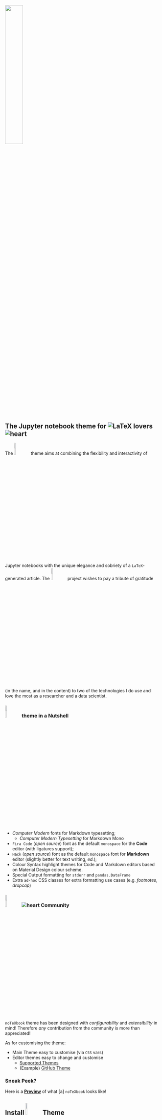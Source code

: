 # <img src="https://github.com/leriomaggio/notexbook-jupyter-theme/raw/master/docs/logo/notexbook.png" width="34%" />

## The Jupyter notebook theme for ![LaTeX](https://render.githubusercontent.com/render/math?math=\LaTeX) lovers ![heart](https://render.githubusercontent.com/render/math?math=\heartsuit)

The <img src="https://github.com/leriomaggio/notexbook-jupyter-theme/raw/master/docs/logo/notexbook.png" width="10%" /> theme aims at combining the flexibility and interactivity of Jupyter notebooks with the unique elegance and sobriety of a `LaTeX`-generated article.  The <img src="https://github.com/leriomaggio/notexbook-jupyter-theme/raw/master/docs/logo/notexbook.png" width="10%" /> project wishes to pay a tribute of gratitude (in the name, and in the content) to two of the technologies I do use and love the most as a researcher and a data scientist.

### <img src="https://github.com/leriomaggio/notexbook-jupyter-theme/raw/master/docs/logo/notexbook.png" width="10%" /> theme in a Nutshell

- *Computer Modern* fonts for Markdown typesetting;
	- *Computer Modern Typesetting* for Markdown Mono	
- `Fira Code` (_open source_) font as the default `monospace` for the **Code** editor (with ligatures support);
- `Hack` (_open source_) font as the default `monospace` font for **Markdown** editor (slightly better for text writing, _ed._);
- Colour Syntax highlight themes for Code and Markdown editors based on Material Design colour scheme.
- Special Output formatting for `stderr` and `pandas.DataFrame`
- Extra `ad-hoc` CSS classes for extra formatting use cases (e.g. _footnotes_, _dropcap_)

### <img src="https://github.com/leriomaggio/notexbook-jupyter-theme/raw/master/docs/logo/notexbook.png" width="10%" /> ![heart](https://render.githubusercontent.com/render/math?math=\heartsuit) Community

`noTeXbook` theme has been designed with *configurability* and *extensibility* in mind!
Therefore *any* contribution from the community is more than appreciated!

As for customising the theme:

- Main Theme easy to customise (via `CSS` vars)
- Editor themes easy to change and customise
    * [Supported Themes](https://github.com/leriomaggio/notexbook-jupyter-theme/tree/custom-css/custom/themes)
    * (Example) [GitHub Theme](https://github.com/leriomaggio/notexbook-jupyter-theme/blob/custom-css/custom/themes/code_github_theme.css)

### Sneak Peek?

Here is a [**Preview**](https://leriomaggio.github.io/notexbook-jupyter-theme/) of what [a]   `noTeXbook` looks like!

## Install <img src="https://github.com/leriomaggio/notexbook-jupyter-theme/raw/master/docs/logo/notexbook.png" width="10%" /> Theme

The <img src="https://github.com/leriomaggio/notexbook-jupyter-theme/raw/master/docs/logo/notexbook.png" width="10%" /> theme is available in three different flavours: 

1. `pip`-_installable_ package to embed the theme into notebooks via custom **IPython magic** (`%texify`) ([here ![arrow](https://render.githubusercontent.com/render/math?math=\Downarrow)](#magic));

2. **Full-fledged** _custom_ Jupyter notebook theme (HTML/CSS): ([here ![arrow](https://render.githubusercontent.com/render/math?math=\Downarrow)](#custom))

3. (**Experimental**) theme integration for Google Colaboratory Notebooks (via the 
    [Stylus](https://en.wikipedia.org/wiki/Stylus_(browser_extension)) browser extension) ([here ![arrow](https://render.githubusercontent.com/render/math?math=\Downarrow)](#colab)).

⚠️ Jupyter **Lab** is <ins>supported</ins>, but *still in progress* ! ⚠️

<a name="magic"></a>

### `notexbook-theme`  and `%texify` 🔮

The `notexbook-theme` package (on [PyPi](https://pypi.org/project/notexbook-theme/)) provides the `noTeXbook` theme as an easy-to-integrate IPython magic (i.e. `%texify`), activated via Jupyter notebook (Python) extension, `notexbook`. So, to use the `noTeXbook` theme in a notebook it will be just a matter of (1) loading the extension; (2) calling the `%texify` IPython magic.

The  `%texify` custom IPython magic injects the `noTeXbook` style directly into notebooks, which results the following three unique feature: 

1.  **easy-to-use**: the theme is enabled only _on demand_ in each selected notebook, without having to change the default style;

2.  **portable**: the theme is injected directly into the notebook as the output of a single cell. Therefore, when *shared*, the notebook will continue to keep the `noTeXbook` style, without having to download nor install anything: just *trust* the notebook! Similarly, *disabling the theme* becomes as easy as *deleting a cell*.
3.  **customisable** (via `magic` line arguments). All supported customisations are listed in the next [section ![arrow](https://render.githubusercontent.com/render/math?math=\Downarrow)](#magicargs) 

To install the `notexbook-theme` from PyPi:

```shell script
pip install notexbook-theme
```

Once installed, just `load` the `notexbook` extension into a notebook cell:

```python
%load_ext notexbook
```

and activate the custom IPython magic:

```python
%texify  # default theme settings will be used
```

<a name="magicargs"></a>

#### Customising theme settings

Current version of the theme allows to customise the following settings:

- `--code-font` (`-cdf`): the font family used in Code editor (default: `Fira Code`)
- `--md-font` (`-mdf`): the font family used in Markdown editor (default `Hack`)
- `--code-fontsize` (`-cdfs`): the font size used in Code and Markdown editor (default `16px`)
- `--md-fontsize` (`-mdfs`): the font size of *rendered* Markdown monospace (default `16px`)
- `--fontsize` (`-nbfs`):  (`LaTeX` legacy) font size of *rendered* Markdown text (default: `19px`)
- `--linespread` (`-lh`): (`LaTeX` legacy) line height of *rendered* Markdown text (default `1.4`)
- `--code-theme` (`-cdth`):  colour theme for Code editor (default: `Material Design`)
	- Other available theme choices: `github`, `crisp` 	
- `--md-theme` (`-mdth`): colour theme for Markdown editor (default `Material Design`)
	- Other available theme choices: `typora`

**Example**: 

Let's say you do like `noTeXbook` theme, and you want to use it in your notebooks. However, you would prefer using the favourite monospace font you are normally using in your code editor (e.g. `Monaco`). In addition, you also want to slightly reduce the notebook default `font-size` (`18px`) as well as the `line height` (`1.3`):

```shell
%texify --code-font Monaco --linespread 1.3 -nbfs 18
```

To see the **full** list of configuration options :

```shell
%texify?
```



<a name="custom"></a>

### Setup `noTeXbook` as the default Jupyter Notebook theme

To install and enable `noTeXbook` as the **default** Jupyter Notebook theme, it is just necessart to copy the `custom` folder  contained in this repository **as-is** in the `JUPYTER_CONFIG_DIR` folder (see [here](https://jupyter.readthedocs.io/en/latest/use/jupyter-directories.html#configuration-files)) - default `$HOME/.jupyter`:

```shell
cp -R custom $HOME/.jupyter
```

This will automatically enable the `noTeXbook` theme as the **default** theme for all Jupyter notebook. 

See [here](https://stackoverflow.com/questions/32156248/how-do-i-set-custom-css-for-my-ipython-ihaskell-jupyter-notebook/34742362#34742362) for more information on Customising Notebook style.

#### Customising the CSS theme

To personalise the default settings of the `noTeXbook` theme it is just necessary to tweak a few CSS variables. These variables have a common prefix that identifies their purpose, and what they are used for:

- `--txbk-ui-`: VARS related to the look&feel of the notebook, not related to content;
- `--txbk-content-`: VARS controlling the rendered Markdown and cells' output;
- `--txbk-code-`: VARS controlling cells editors (code and markdown)

##### Customising Editor Colour themes

In order to change the **colour theme** used by code and markdown editors, it is necessary to edit the `editors.css` file and substitute the corresponding file to import on the very top (`lines 28;31`). 

It is also very simple to create your own theme: in each theme CSS file there is just the reference  _colour palette_, and how this palette maps to specific CSS VARS (e.g. `keywords`, `numbers`, etc.).

**No CSS class nor rule is defined into a Theme file**. Each rule is defined into the main `editors.css` file, and overloaded by specific themes VARS definitions.



<a name="colab"></a>

### `noTexBook` theme for Google Colaboratory 

An experimental porting of `noTeXbook` to **Google Colaboratory** Notebooks is available as a [Stylus](https://en.wikipedia.org/wiki/Stylus_(browser_extension)) importable style. 

#### Why Stylus?

The HTML of a Colaboratory notebook is nothing similar to the standard Jupyter notebook/lab HTML structure (so the `custom-css` cannot work). In addition, every single Colaboratory notebook cell generates a new `HTML iframe`, so making the `texify` IPython magic pretty much useless too.

Therefore, the *only* solution I could resort to was using **Stylus**.
Unfortunately it is not as customisable and portable as the IPython magic is, but hey?! Better than nothing :)

#### Install TeXbook Colaboratory Theme 

Enabling `noTeXbook` for Google Colaboratory notebooks is very easy, and requires the following three steps:

1. Install Stylus Browser Extension (**only available for Mozilla Firefox** and **Google Chrome**)
    - [Mozilla Firefox Stylus](https://addons.mozilla.org/en-GB/firefox/addon/styl-us/)
    - [Google Chrome Stylus](https://chrome.google.com/webstore/detail/stylus/clngdbkpkpeebahjckkjfobafhncgmne?hl=en)

2. Import `google_colab_stylus_theme.json` into stylus

    2.1 Alternatively, it is also possible to Copy&Paste the CSS as it is in the Stylus CSS Editor

    * [Google Chrome Stylus](./notexbook-colab/google_colab_stylus_chrome.css)
    * [Mozilla Stylus](./notexbook-colab/google_colab_stylus_mozilla.css)

3. **Enjoy!** 🎉

#### Customising the Colaboratory 

As the general `noTeXbook` theme, customising the Colaboratory version is as easy as tweaking a bunch of CSS variables:

* `--txbk-content-font-size` : Set the font size of the main notebook content;
* `--txbk-content-line-height` : Set Line height of the main notebook content;
* `--txbk-code-font-family` : Set the font family for code editor;
* `--txbk-md-font-family`: Set the font family for markdown editor;
* `--txbk-code-font-size`: Set the font size for the code editor;
* `--txbk-content-mono-font-size`: Set the font-size of rendered mono Markdown.




### Project Links

- [PyPi package](https://pypi.org/project/notexbook-theme/)
- [Official GitHub Repo](https://github.com/leriomaggio/notexbook-jupyter-theme/)
- [Documentation and GitHub Page](https://leriomaggio.github.io/notexbook-jupyter-theme/)
- [Project Board and Issue Tracker](https://github.com/leriomaggio/notexbook-jupyter-theme/projects/1)



### <img src="https://github.com/leriomaggio/notexbook-jupyter-theme/raw/master/docs/logo/notexbook.png" width="15%" /> shall by *thy* name

When I had to think of a name for this project, I aimed almost immediately at finding a single word that could convey the idea of integration of the`LaTeX`-__inspired_  theme for notebooks I had in mind. And so, <img src="https://github.com/leriomaggio/notexbook-jupyter-theme/raw/master/docs/logo/notexbook.png" width="10%" />, a unique [portmanteau](https://www.merriam-webster.com/dictionary/portmanteau)[(1)]( "Pronunciation") that blends together the words **noTe**<del>X</del>**book** (_no further explanation needed, ed._), and <del>no</del>**TeXbook**, the name of [Donald E. Knuth](https://en.wikipedia.org/wiki/Donald_Knuth)'s [book](http://www.ctex.org/documents/shredder/src/texbook.pdf) on `TeX`.

That was the omen... 🤩.

> One!... Two!... Five! [(2)]("Monty Python and the Holy Grail")

---
`[(1)]` : `port·​man·​teau | \ pȯrt-ˈman-(ˌ)tō` <br />
`[(2)]`: [The Holy Hand Grenade](https://www.youtube.com/watch?v=xOrgLj9lOwk) - Monty Python and the Holy Grail



#### Credits

* The [`spinzero`](https://github.com/neilpanchal/spinzero-jupyter-theme) jupyter theme has been inspirational in the design of the early version of this theme;
* The idea of overlay of selected cells has been inspired from [this](https://gist.github.com/formigone/dbabdd4ae38ded54b6f028713ac78c8a) custom theme.
* Inspiration on the choice of Monospace fonts for code and markdown has come from this [article](https://fontsarena.com/blog/best-programming-fonts/) 
* Original versions of colour themes for code and markdown editors:
	- [Material Design Light](https://github.com/JonaDuran/Material-Light-Theme/)
	- [GitHub Light](https://github.com/primer/github-syntax-light)
	- [Crisp Rainglow Collection](https://github.com/rainglow/vscode/)



#### References

(Some links I found useful along the way):

- [Computer Modern on the Web](https://www.checkmyworking.com/cm-web-fonts/)
- [`setuptools`: Specify Dependencies](https://python-packaging.readthedocs.io/en/latest/dependencies.html)
- [How to Add Custom `setup.py` commands](https://jichu4n.com/posts/how-to-add-custom-build-steps-and-commands-to-setuppy/)
- [`pyproject.toml`](https://martin-thoma.com/pyproject-toml/)
- [What the heck is `pyproject.toml`](https://snarky.ca/what-the-heck-is-pyproject-toml/)
- [Jupyter Server Extension](https://jupyter-notebook.readthedocs.io/en/stable/examples/Notebook/Distributing%20Jupyter%20Extensions%20as%20Python%20Packages.html) (Particularly useful in earlier version of this project in which fonts where handled as local resources)



#### Acknowledgments

Special thanks to [cdesio](https://github.com/cdesio), [ninadicara](https://github.com/ninadicara), and [alanderex](https://github.com/alanderex) for testing earlier versions of the theme!
